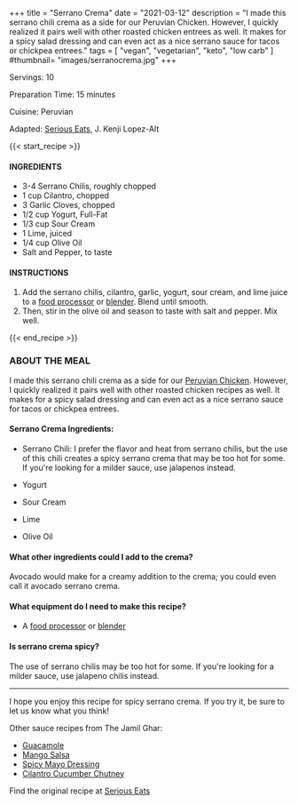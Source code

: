 +++
title = "Serrano Crema"
date = "2021-03-12"
description = "I made this serrano chili crema as a side for our Peruvian Chicken. However, I quickly realized it pairs well with other roasted chicken entrees as well. It makes for a spicy salad dressing and can even act as a nice serrano sauce for tacos or chickpea entrees."
tags = [
    "vegan",
    "vegetarian",
    "keto",
    "low carb"
]
#thumbnail= "images/serranocrema.jpg"
+++

Servings: 10 <!--more-->

Preparation Time: 15 minutes

Cuisine: Peruvian

Adapted: [Serious Eats](https://www.seriouseats.com/recipes/2017/07/peruvian-style-grilled-chicken-sandwiches-recipe.html), J. Kenji Lopez-Alt

{{< start_recipe >}}

#### INGREDIENTS 

* 3-4 Serrano Chilis, roughly chopped 
* 1 cup Cilantro, chopped 
* 3 Garlic Cloves, chopped 
* 1/2 cup Yogurt, Full-Fat 
* 1/3 cup Sour Cream 
* 1 Lime, juiced 
* 1/4 cup Olive Oil 
* Salt and Pepper, to taste
  
#### INSTRUCTIONS

1. Add the serrano chilis, cilantro, garlic, yogurt, sour cream, and lime juice to a [food processor](https://amzn.to/3vE4gs7) or [blender](https://amzn.to/2RqFDQM). Blend until smooth. 
2. Then, stir in the olive oil and season to taste with salt and pepper. Mix well. 

{{< end_recipe >}}

### ABOUT THE MEAL

I made this serrano chili crema as a side for our  [Peruvian Chicken](https://www.jamilghar.com/recipe/peruvian_chicken/). However, I quickly realized it pairs well with other roasted chicken recipes as well. It makes for a spicy salad dressing and can even act as a nice serrano sauce for tacos or chickpea entrees.

#### Serrano Crema Ingredients: 

* Serrano Chili: I prefer the flavor and heat from serrano chilis, but the use of this chili creates a spicy serrano crema that may be too hot for some. If you're looking for a milder sauce, use jalapenos instead. 

* Yogurt

* Sour Cream 

* Lime 

* Olive Oil

#### What other ingredients could I add to the crema? 
Avocado would make for a creamy addition to the crema; you could even call it avocado serrano crema. 

#### What equipment do I need to make this recipe?

* A [food processor](https://amzn.to/3vE4gs7) or [blender](https://amzn.to/2RqFDQM) 

#### Is serrano crema spicy? 
The use of serrano chilis may be too hot for some. If you're looking for a milder sauce, use jalapeno chilis instead. 
  
----

I hope you enjoy this recipe for spicy serrano crema. If you try it, be sure to let us know what you think!

Other sauce recipes from The Jamil Ghar:
* [Guacamole](https://www.jamilghar.com/recipe/guacamole/)
* [Mango Salsa](https://www.jamilghar.com/recipe/mango_salsa/)
* [Spicy Mayo Dressing](https://www.jamilghar.com/recipe/spicy_mayo_dressing/)
* [Cilantro Cucumber Chutney](https://www.jamilghar.com/recipe/cilantro_cucumber_chutney/)

Find the original recipe at [Serious Eats](https://www.seriouseats.com/recipes/2017/07/peruvian-style-grilled-chicken-sandwiches-recipe.html)
